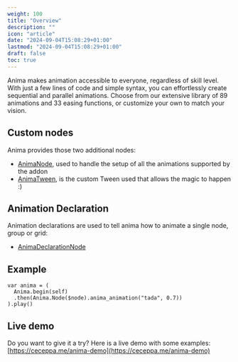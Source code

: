 ```yaml
---
weight: 100
title: "Overview"
description: ""
icon: "article"
date: "2024-09-04T15:08:29+01:00"
lastmod: "2024-09-04T15:08:29+01:00"
draft: false
toc: true
---
```


Anima makes animation accessible to everyone, regardless of skill level. With just a few lines of code and simple syntax, you can effortlessly create sequential and parallel animations. Choose from our extensive library of 89 animations and 33 easing functions, or customize your own to match your vision.

## Custom nodes

Anima provides those two additional nodes:

- [AnimaNode](/docs/animate-node), used to handle the setup of all the animations supported by the addon
- [AnimaTween](/docs/anima-tween), is the custom Tween used that allows the magic to happen :)

## Animation Declaration

Animation declarations are used to tell anima how to animate a single node, group or grid:

- [AnimaDeclarationNode](/docs/anima-declaration)

## Example

```gdscript
var anima = (
  Anima.begin(self)
  .then(Anima.Node($node).anima_animation("tada", 0.7))
).play()
```

## Live demo

Do you want to give it a try? Here is a live demo with some examples: [https://ceceppa.me/anima-demo](https://ceceppa.me/anima-demo)

